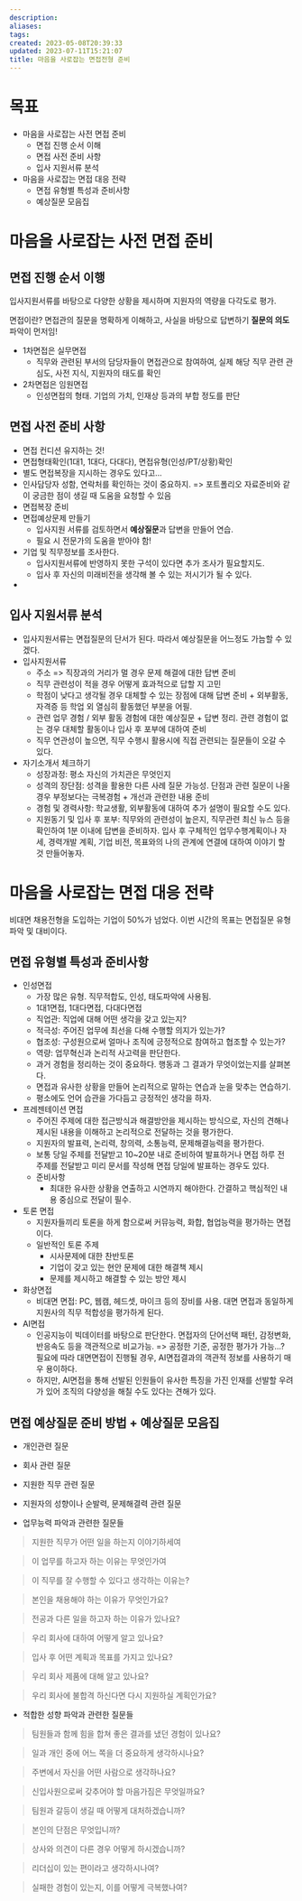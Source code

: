 ```yaml
---
description:
aliases: 
tags: 
created: 2023-05-08T20:39:33
updated: 2023-07-11T15:21:07
title: 마음을 사로잡는 면접전형 준비
---
```

# 목표
- 마음을 사로잡는 사전 면접 준비
	- 면접 진행 순서 이해
	- 면접 사전 준비 사항
	- 입사 지원서류 분석
- 마음을 사로잡는 면접 대응 전략
	- 면접 유형별 특성과 준비사항
	- 예상질문 모음집

# 마음을 사로잡는 사전 면접 준비

## 면접 진행 순서 이행
입사지원서류를 바탕으로 다양한 상황을 제시하며 지원자의 역량을 다각도로 평가. 

면접이란? 면접관의 질문을 명확하게 이해하고, 사실을 바탕으로 답변하기 **질문의 의도**파악이 먼저임!

- 1차면접은 실무면접
	- 직무와 관련된 부서의 담당자들이 면접관으로 참여하여, 실제 해당 직무 관련 관심도, 사전 지식, 지원자의 태도를 확인
- 2차면접은 임원면접
	- 인성면접의 형태. 기업의 가치, 인재상 등과의 부합 정도를 판단


## 면접 사전 준비 사항
- 면접 컨디션 유지하는 것!
- 면접형태확인(1대1, 1대다, 다대다), 면접유형(인성/PT/상황)확인
- 별도 면접복장을 지시하는 경우도 있다고...
- 인사담당자 성함, 연락처를 확인하는 것이 중요하지. => 포트폴리오 자료준비와 같이 궁금한 점이 생길 때 도움을 요청할 수 있음
- 면접복장 준비
- 면접예상문제 만들기
	- 입사지원 서류를 검토하면서 **예상질문**과 답변을 만들어 연습.
	- 필요 시 전문가의 도움을 받아야 함!
- 기업 및 직무정보를 조사한다.
	- 입사지원서류에 반영하지 못한 구석이 있다면 추가 조사가 필요할지도.
	- 입사 후 자신의 미래비전을 생각해 볼 수 있는 저시기가 될 수 있다.
- 

## 입사 지원서류 분석
- 입사지원서류는 면접질문의 단서가 된다. 따라서 예상질문을 어느정도 가늠할 수 있겠다.
- 입사지원서류
	- 주소 => 직장과의 거리가 멀 경우 문제 해결에 대한 답변 준비
	- 직무 관련성이 적을 경우 어떻게 효과적으로 답할 지 고민
	- 학점이 낮다고 생각될 경우 대체할 수 있는 장점에 대해 답변 준비 + 외부활동, 자격증 등 학업 외 열심히 활동했던 부분을 어필.
	- 관련 업무 경험 / 외부 활동 경험에 대한 예상질문 + 답변 정리. 관련 경험이 없는 경우 대체할 활동이나 입사 후 포부에 대하여 준비
	- 직무 연관성이 높으면, 직무 수행시 활용시에 직접 관련되는 질문들이 오갈 수 있다.
- 자기소개서 체크하기
	- 성장과정: 평소 자신의 가치관은 무엇인지 
	- 성격의 장단점: 성격을 활용한 다른 사례 질문 가능성. 단점과 관련 질문이 나올 경우 부정보다는 극복경험 + 개선과 관련한 내용 준비
	- 경험 및 경력사항: 학교생활, 외부활동에 대하여 추가 설명이 필요할 수도 있다.
	- 지원동기 및 입사 후 포부: 직무와의 관련성이 높은지, 직무관련 최신 뉴스 등을 확인하여 1분 이내에 답변을 준비하자. 입사 후 구체적인 업무수행계획이나 자세, 경력개발 계획, 기업 비전, 목표와의 나의 관계에 연결에 대하여 이야기 할 것 만들어놓자.

# 마음을 사로잡는 면접 대응 전략

비대면 채용전형을 도입하는 기업이 50%가 넘었다. 
이번 시간의 목표는 면접질문 유형파악 및 대비이다.

## 면접 유형별 특성과 준비사항

- 인성면접
	- 가장 많은 유형. 직무적합도, 인성, 태도파악에 사용됨.
	- 1대1면접, 1대다면접, 다대다면접
	- 직업관: 직업에 대해 어떤 생각을 갖고 있는지?
	- 적극성: 주어진 업무에 최선을 다해 수행할 의지가 있는가?
	- 협조성: 구성원으로써 얼마나 조직에 긍정적으로 참여하고 협조할 수 있는가?
	- 역량: 업무혁신과 논리적 사고력을 판단한다. 
	- 과거 경험을 정리하는 것이 중요하다. 행동과 그 결과가 무엇이었는지를 살펴본다. 
	- 면접과 유사한 상황을 만들어 논리적으로 말하는 연습과 눈을 맞추는 연습하기.
	- 평소에도 언어 습관을 가다듬고 긍정적인 생각을 하자.
- 프레젠테이션 면접
	- 주어진 주제에 대한 접근방식과 해결방안을 제시하는 방식으로, 자신의 견해나 제시된 내용을 이해하고 논리적으로 전달하는 것을 평가한다.
	- 지원자의 발표력, 논리력, 창의력, 소통능력, 문제해결능력을 평가한다.
	- 보통 당일 주제를 전달받고 10~20분 내로 준비하여 발표하거나 면접 하루 전 주제를 전달받고 미리 문서를 작성해 면접 당일에 발표하는 경우도 있다.
	- 준비사항
		- 최대한 유사한 상황을 연출하고 시연까지 해야한다. 간결하고 핵심적인 내용 중심으로 전달이 필수.		  
- 토론 면접
	- 지원자들끼리 토론을 하게 함으로써 커뮤능력, 화합, 협업능력을 평가하는 면접이다.
	- 일반적인 토론 주제
		- 시사문제에 대한 찬반토론
		- 기업이 갖고 있는 현안 문제에 대한 해결책 제시
		- 문제를 제시하고 해결할 수 있는 방안 제시
- 화상면접
	- 비대면 면접: PC, 웹캠, 헤드셋, 마이크 등의 장비를 사용. 대면 면접과 동일하게 지원사의 직무 적합성을 평가하게 된다.
- AI면접
	- 인공지능이 빅데이터를 바탕으로 판단한다. 면접자의 단어선택 패턴, 감정변화, 반응속도 등을 객관적으로 비교가능. => 공정한 기준, 공정한 평가가 가능...? 필요에 따라 대면면접이 진행될 경우, AI면접결과의 객관적 정보를 사용하기 매우 용이하다.
	- 하지만, AI면접을 통해 선발된 인원들이 유사한 특징을 가진 인재를 선발할 우려가 있어 조직의 다양성을 해칠 수도 있다는 견해가 있다.

## 면접 예상질문 준비 방법 + 예상질문 모음집
- 개인관련 질문
- 회사 관련 질문
- 지원한 직무 관련 질문
- 지원자의 성향이나 순발력, 문제해결력 관련 질문

- 업무능력 파악과 관련한 질문들

> 지원한 직무가 어떤 일을 하는지 이야기하세여

> 이 업무를 하고자 하는 이유는 무엇인가여

> 이 직무를 잘 수행할 수 있다고 생각하는 이유는?

> 본인을 채용해야 하는 이유가 무엇인가요?

> 전공과 다른 일을 하고자 하는 이유가 있나요?

> 우리 회사에 대하여 어떻게 알고 있나요?

> 입사 후 어떤 계획과 목표를 가지고 있나요?

> 우리 회사 제품에 대해 알고 있나요?

> 우리 회사에 불합격 하신다면 다시 지원하실 계획인가요?

- 적합한 성향 파악과 관련한 질문들

> 팀원들과 함께 힘을 합쳐 좋은 결과를 냈던 경험이 있나요?

> 일과 개인 중에 어느 쪽을 더 중요하게 생각하시나요?

> 주변에서 자신을 어떤 사람으로 생각하나요?

> 신입사원으로써 갖추어야 할 마음가짐은 무엇일까요?

> 팀원과 갈등이 생길 때 어떻게 대처하겠습니까?

> 본인의 단점은 무엇입니까?

> 상사와 의견이 다른 경우 어떻게 하시겠습니까?

> 리더십이 있는 편이라고 생각하시나여?

> 실패한 경험이 있는지, 이를 어떻게 극복했나여?

